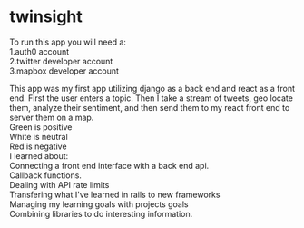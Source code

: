 # twinsight
To run this app you will need a:
<br>
1.auth0 account 
<br>
2.twitter developer account 
<br>
3.mapbox developer account
<br>

This app was my first app utilizing django as a back end and react as a front end. First the user enters a topic. Then 
I take a stream of tweets, geo locate them, analyze their sentiment, and then send them to my react front end to server 
them on a map.
<br>
Green is positive
<br>
White is neutral
<br>
Red is negative
<br>
I learned about:
<br>
    Connecting a front end interface with a back end api.
<br>
    Callback functions.
<br>
    Dealing with API rate limits
<br>
    Transfering what I've learned in rails to new frameworks
<br>
    Managing my learning goals with projects goals
<br>
    Combining libraries to do interesting information.
<br>
